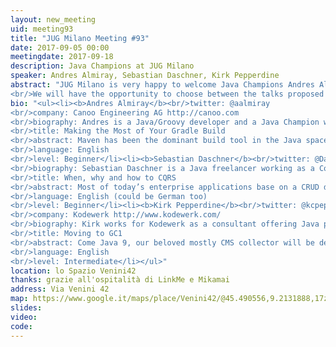 ```yaml
---
layout: new_meeting
uid: meeting93
title: "JUG Milano Meeting #93"
date: 2017-09-05 00:00
meetingdate: 2017-09-18
description: Java Champions at JUG Milano
speaker: Andres Almiray, Sebastian Daschner, Kirk Pepperdine
abstract: "JUG Milano is very happy to welcome Java Champions Andres Almiray, Sebastian Daschner, Kirk Pepperdine!
<br/>We will have the opportunity to choose between the talks proposed below, directly the day of the event."
bio: "<ul><li><b>Andres Almiray</b><br/>twitter: @aalmiray
<br/>company: Canoo Engineering AG http://canoo.com
<br/>biography: Andres is a Java/Groovy developer and a Java Champion with more than 17 years of experience in software design and development. He has been involved in web and desktop application development since the early days of Java. Andres is a true believer in open source and has participated on popular projects like Groovy, Griffon, and DbUnit, as well as starting his own projects (Json-lib, EZMorph, GraphicsBuilder, JideBuilder). Founding member of the Griffon framework and Hackergarten community event.
<br/>title: Making the Most of Your Gradle Build
<br/>abstract: Maven has been the dominant build tool in the Java space for quite some time now. While it's a proven technology it's certainly aged, there are new and better alternatives out there. Gradle is perhaps the one that's better positioned to succeed Maven as the build tool of choice. Since 2012 Gradle adoption has skyrocketed. Not only do popular and big open source projects, such as Spring and its portfolio, Hibernarte and Groovy, have migrated to Gradle but large enterprises too. Not to forget that Gradle is the defacto build tool for Android applications since 2013.
<br/>language: English
<br/>level: Beginner</li><li><b>Sebastian Daschner</b><br/>twitter: @DaschnerS
<br/>biography: Sebastian Daschner is a Java freelancer working as a Consultant / Software Developer / Architect and is enthusiastic about programming and Java (EE). He is participating in the JCP, serving in the JSR 370 and 374 Expert Groups and hacking on various open source projects on Github. He is a Java Champion, JavaOne 2016 Rockstar and has been working with Java for more than 7 years. Besides Java, Sebastian is also a heavy user of Linux and container technologies like Docker. He evangelizes computer science practices on https://blog.sebastian-daschner.com and on Twitter via @DaschnerS. When not working with Java, he also loves to travel the world — either by plane or motorbike.
<br/>title: When, why and how to CQRS
<br/>abstract: Most of today’s enterprise applications base on a CRUD data model that is simple and straightforward to implement. Another concept of how to model applications is Command Query Responsibility Segregation (CQRS) that enables interesting solutions and use cases, especially with rising demands of scalability. In this session I’ll show the concept and benefits of CQRS, to which other buzzwords such as eventual consistency, event-driven architectures and event sourcing it is related and how to realize a CQRS application. The questions whether this concept can be realized with Java EE technology, where the framework already offers solutions and where it has to be extended will be answered. Most of the time will be spent live-coding and examining the 'devil is in the details' cases of both approaches.
<br/>language: English (could be German too)
<br/>level: Beginner</li><li><b>Kirk Pepperdine</b><br/>twitter: @kcpeppe
<br/>company: Kodewerk http://www.kodewerk.com/
<br/>biography: Kirk works for Kodewerk as a consultant offering Java performance-related services and training. He has developed and tuned applications written in C/C++, Smalltalk, and a variety of other languages. Kirk has written many articles and spoken at several conferences on the subject of performance tuning. He helped evolve http://www.javaperformancetuning.com as a resource for performance tuning tips and information. Recently he founded jClarity which is focused on building better performance diagnostic tooling.
<br/>title: Moving to GC1
<br/>abstract: Come Java 9, our beloved mostly CMS collector will be depreciated and the G1GC will replace the Parallel collector as the default. The hype surrounding this massive change that the G1GC is the best collector… ever. Make no mistake about it, G1GC will be much much easier to tune. So, is this real or is it #fakenews. In this session we will explore the reality by looking experiences moving applications from CMS to G1GC in real production environments. The implications aren’t simply about performance. A sub-optimally tuned collector will increase your companies operating cost by 10-20%. We will also explore results from benchmarks that expose potential pain points. and offer some suggestions on what actions can offer some relief.
<br/>language: English
<br/>level: Intermediate</li></ul>"
location: lo Spazio Venini42
thanks: grazie all'ospitalità di LinkMe e Mikamai
address: Via Venini 42
map: https://www.google.it/maps/place/Venini42/@45.490556,9.2131888,17z/data=!3m1!4b1!4m5!3m4!1s0x4786c6de20e6362f:0xc95afb6f555f4ed6!8m2!3d45.490556!4d9.2153775
slides:  
video:  
code: 
---
```

